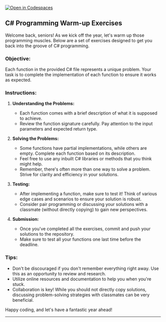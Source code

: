 [![Open in Codespaces](https://classroom.github.com/assets/launch-codespace-7f7980b617ed060a017424585567c406b6ee15c891e84e1186181d67ecf80aa0.svg)](https://classroom.github.com/open-in-codespaces?assignment_repo_id=12020433)

## **C# Programming Warm-up Exercises**

Welcome back, seniors! As we kick off the year, let's warm up those programming muscles. Below are a set of exercises designed to get you back into the groove of C# programming. 

### **Objective:**
Each function in the provided C# file represents a unique problem. Your task is to complete the implementation of each function to ensure it works as expected. 

### **Instructions:**

1. **Understanding the Problems:**
    - Each function comes with a brief description of what it is supposed to achieve.
    - Review the function signature carefully. Pay attention to the input parameters and expected return type.

2. **Solving the Problems:**
    - Some functions have partial implementations, while others are empty. Complete each function based on its description.
    - Feel free to use any inbuilt C# libraries or methods that you think might help.
    - Remember, there's often more than one way to solve a problem. Strive for clarity and efficiency in your solutions.

3. **Testing:**
    - After implementing a function, make sure to test it! Think of various edge cases and scenarios to ensure your solution is robust.
    - Consider pair programming or discussing your solutions with a classmate (without directly copying) to gain new perspectives.

4. **Submission:**
    - Once you've completed all the exercises, commit and push your solutions to the repository.
    - Make sure to test all your functions one last time before the deadline.

### **Tips:**
- Don't be discouraged if you don't remember everything right away. Use this as an opportunity to review and research.
- Utilize online resources and documentation to help you when you're stuck.
- Collaboration is key! While you should not directly copy solutions, discussing problem-solving strategies with classmates can be very beneficial.

Happy coding, and let's have a fantastic year ahead!

--- 
